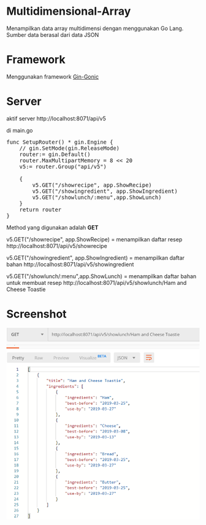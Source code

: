 # Multidimensional-Array
Menampilkan data array multidimensi dengan menggunakan Go Lang. Sumber data berasal dari data JSON

# Framework
Menggunakan framework <a href="https://gin-gonic.com/">Gin-Gonic</a>

# Server
aktif server http://localhost:8071/api/v5

di main.go
<pre>
func SetupRouter() * gin.Engine {
	// gin.SetMode(gin.ReleaseMode)
	router:= gin.Default()
	router.MaxMultipartMemory = 8 << 20
	v5:= router.Group("api/v5")
	
	{
		v5.GET("/showrecipe", app.ShowRecipe)
		v5.GET("/showingredient", app.ShowIngredient)
		v5.GET("/showlunch/:menu",app.ShowLunch)
	}
	return router
}
</pre>

Method yang digunakan adalah <strong>GET</strong>

v5.GET("/showrecipe", app.ShowRecipe) = menampilkan daftar resep
http://localhost:8071/api/v5/showrecipe

v5.GET("/showingredient", app.ShowIngredient) = menampilkan daftar bahan
http://localhost:8071/api/v5/showingredient

v5.GET("/showlunch/:menu",app.ShowLunch) = menampilkan daftar bahan untuk membuat resep
http://localhost:8071/api/v5/showlunch/Ham and Cheese Toastie

# Screenshot
<img src="https://github.com/qyraananda/multidimensional-array/blob/master/screenshot.png">
